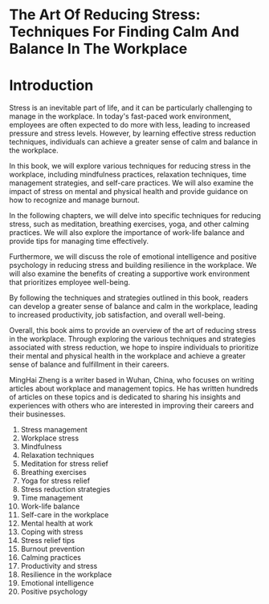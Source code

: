 # The Art Of Reducing Stress: Techniques For Finding Calm And Balance In The Workplace

# Introduction

Stress is an inevitable part of life, and it can be particularly challenging to manage in the workplace. In today's fast-paced work environment, employees are often expected to do more with less, leading to increased pressure and stress levels. However, by learning effective stress reduction techniques, individuals can achieve a greater sense of calm and balance in the workplace.

In this book, we will explore various techniques for reducing stress in the workplace, including mindfulness practices, relaxation techniques, time management strategies, and self-care practices. We will also examine the impact of stress on mental and physical health and provide guidance on how to recognize and manage burnout.

In the following chapters, we will delve into specific techniques for reducing stress, such as meditation, breathing exercises, yoga, and other calming practices. We will also explore the importance of work-life balance and provide tips for managing time effectively.

Furthermore, we will discuss the role of emotional intelligence and positive psychology in reducing stress and building resilience in the workplace. We will also examine the benefits of creating a supportive work environment that prioritizes employee well-being.

By following the techniques and strategies outlined in this book, readers can develop a greater sense of balance and calm in the workplace, leading to increased productivity, job satisfaction, and overall well-being.

Overall, this book aims to provide an overview of the art of reducing stress in the workplace. Through exploring the various techniques and strategies associated with stress reduction, we hope to inspire individuals to prioritize their mental and physical health in the workplace and achieve a greater sense of balance and fulfillment in their careers.

MingHai Zheng is a writer based in Wuhan, China, who focuses on writing articles about workplace and management topics. He has written hundreds of articles on these topics and is dedicated to sharing his insights and experiences with others who are interested in improving their careers and their businesses.



1. Stress management
2. Workplace stress
3. Mindfulness
4. Relaxation techniques
5. Meditation for stress relief
6. Breathing exercises
7. Yoga for stress relief
8. Stress reduction strategies
9. Time management
10. Work-life balance
11. Self-care in the workplace
12. Mental health at work
13. Coping with stress
14. Stress relief tips
15. Burnout prevention
16. Calming practices
17. Productivity and stress
18. Resilience in the workplace
19. Emotional intelligence
20. Positive psychology

